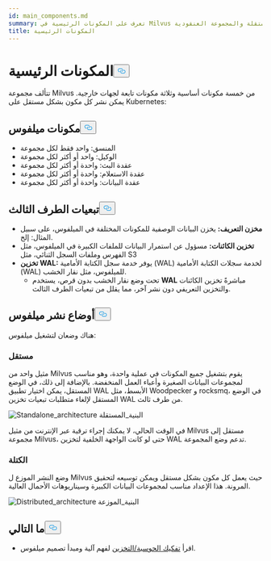 ```yaml
---
id: main_components.md
summary: تعرف على المكونات الرئيسية في Milvus المستقلة والمجموعة العنقودية.
title: المكونات الرئيسية
---
```

<h1 id="Main-Components" class="common-anchor-header">المكونات الرئيسية<button data-href="#Main-Components" class="anchor-icon" translate="no">
      <svg translate="no"
        aria-hidden="true"
        focusable="false"
        height="20"
        version="1.1"
        viewBox="0 0 16 16"
        width="16"
      >
        <path
          fill="#0092E4"
          fill-rule="evenodd"
          d="M4 9h1v1H4c-1.5 0-3-1.69-3-3.5S2.55 3 4 3h4c1.45 0 3 1.69 3 3.5 0 1.41-.91 2.72-2 3.25V8.59c.58-.45 1-1.27 1-2.09C10 5.22 8.98 4 8 4H4c-.98 0-2 1.22-2 2.5S3 9 4 9zm9-3h-1v1h1c1 0 2 1.22 2 2.5S13.98 12 13 12H9c-.98 0-2-1.22-2-2.5 0-.83.42-1.64 1-2.09V6.25c-1.09.53-2 1.84-2 3.25C6 11.31 7.55 13 9 13h4c1.45 0 3-1.69 3-3.5S14.5 6 13 6z"
        ></path>
      </svg>
    </button></h1><p>تتألف مجموعة Milvus من خمسة مكونات أساسية وثلاثة مكونات تابعة لجهات خارجية. يمكن نشر كل مكون بشكل مستقل على Kubernetes:</p>
<h2 id="Milvus-components" class="common-anchor-header">مكونات ميلفوس<button data-href="#Milvus-components" class="anchor-icon" translate="no">
      <svg translate="no"
        aria-hidden="true"
        focusable="false"
        height="20"
        version="1.1"
        viewBox="0 0 16 16"
        width="16"
      >
        <path
          fill="#0092E4"
          fill-rule="evenodd"
          d="M4 9h1v1H4c-1.5 0-3-1.69-3-3.5S2.55 3 4 3h4c1.45 0 3 1.69 3 3.5 0 1.41-.91 2.72-2 3.25V8.59c.58-.45 1-1.27 1-2.09C10 5.22 8.98 4 8 4H4c-.98 0-2 1.22-2 2.5S3 9 4 9zm9-3h-1v1h1c1 0 2 1.22 2 2.5S13.98 12 13 12H9c-.98 0-2-1.22-2-2.5 0-.83.42-1.64 1-2.09V6.25c-1.09.53-2 1.84-2 3.25C6 11.31 7.55 13 9 13h4c1.45 0 3-1.69 3-3.5S14.5 6 13 6z"
        ></path>
      </svg>
    </button></h2><ul>
<li>المنسق: واحد فقط لكل مجموعة</li>
<li>الوكيل: واحد أو أكثر لكل مجموعة</li>
<li>عقدة البث: واحدة أو أكثر لكل مجموعة</li>
<li>عقدة الاستعلام: واحدة أو أكثر لكل مجموعة</li>
<li>عقدة البيانات: واحدة أو أكثر لكل مجموعة</li>
</ul>
<h2 id="Third-party-dependencies" class="common-anchor-header">تبعيات الطرف الثالث<button data-href="#Third-party-dependencies" class="anchor-icon" translate="no">
      <svg translate="no"
        aria-hidden="true"
        focusable="false"
        height="20"
        version="1.1"
        viewBox="0 0 16 16"
        width="16"
      >
        <path
          fill="#0092E4"
          fill-rule="evenodd"
          d="M4 9h1v1H4c-1.5 0-3-1.69-3-3.5S2.55 3 4 3h4c1.45 0 3 1.69 3 3.5 0 1.41-.91 2.72-2 3.25V8.59c.58-.45 1-1.27 1-2.09C10 5.22 8.98 4 8 4H4c-.98 0-2 1.22-2 2.5S3 9 4 9zm9-3h-1v1h1c1 0 2 1.22 2 2.5S13.98 12 13 12H9c-.98 0-2-1.22-2-2.5 0-.83.42-1.64 1-2.09V6.25c-1.09.53-2 1.84-2 3.25C6 11.31 7.55 13 9 13h4c1.45 0 3-1.69 3-3.5S14.5 6 13 6z"
        ></path>
      </svg>
    </button></h2><ul>
<li><strong>مخزن التعريف:</strong> يخزن البيانات الوصفية للمكونات المختلفة في الميلفوس، على سبيل المثال: إلخ.</li>
<li><strong>تخزين الكائنات:</strong> مسؤول عن استمرار البيانات للملفات الكبيرة في الميلفوس، مثل الفهرس وملفات السجل الثنائي، مثل S3</li>
<li><strong>تخزين WAL:</strong> يوفر خدمة سجل الكتابة الأمامية (WAL) لخدمة سجلات الكتابة الأمامية (WAL) للميلفوس، مثل نقار الخشب.<ul>
<li>تحت وضع نقار الخشب بدون قرص، يستخدم <strong>WAL</strong> مباشرةً تخزين الكائنات والتخزين التعريفي دون نشر آخر، مما يقلل من تبعيات الطرف الثالث.</li>
</ul></li>
</ul>
<h2 id="Milvus-deployment-modes" class="common-anchor-header">أوضاع نشر ميلفوس<button data-href="#Milvus-deployment-modes" class="anchor-icon" translate="no">
      <svg translate="no"
        aria-hidden="true"
        focusable="false"
        height="20"
        version="1.1"
        viewBox="0 0 16 16"
        width="16"
      >
        <path
          fill="#0092E4"
          fill-rule="evenodd"
          d="M4 9h1v1H4c-1.5 0-3-1.69-3-3.5S2.55 3 4 3h4c1.45 0 3 1.69 3 3.5 0 1.41-.91 2.72-2 3.25V8.59c.58-.45 1-1.27 1-2.09C10 5.22 8.98 4 8 4H4c-.98 0-2 1.22-2 2.5S3 9 4 9zm9-3h-1v1h1c1 0 2 1.22 2 2.5S13.98 12 13 12H9c-.98 0-2-1.22-2-2.5 0-.83.42-1.64 1-2.09V6.25c-1.09.53-2 1.84-2 3.25C6 11.31 7.55 13 9 13h4c1.45 0 3-1.69 3-3.5S14.5 6 13 6z"
        ></path>
      </svg>
    </button></h2><p>هناك وضعان لتشغيل ميلفوس:</p>
<h3 id="Standalone" class="common-anchor-header">مستقل</h3><p>مثيل واحد من Milvus يقوم بتشغيل جميع المكونات في عملية واحدة، وهو مناسب لمجموعات البيانات الصغيرة وأعباء العمل المنخفضة. بالإضافة إلى ذلك، في الوضع المستقل، يمكن اختيار تطبيق WAL الأبسط، مثل Woodpecker و rocksmq، في الوضع المستقل لإلغاء متطلبات تبعيات تخزين WAL من طرف ثالث.</p>
<p>
  
   <span class="img-wrapper"> <img translate="no" src="/docs/v2.6.x/assets/standalone_architecture.png" alt="Standalone_architecture" class="doc-image" id="standalone_architecture" />
   </span> <span class="img-wrapper"> <span>البنية_المستقلة</span> </span></p>
<p>في الوقت الحالي، لا يمكنك إجراء ترقية عبر الإنترنت من مثيل Milvus مستقل إلى مجموعة Milvus، حتى لو كانت الواجهة الخلفية لتخزين WAL تدعم وضع المجموعة.</p>
<h3 id="Cluster" class="common-anchor-header">الكتلة</h3><p>وضع النشر الموزع ل Milvus حيث يعمل كل مكون بشكل مستقل ويمكن توسيعه لتحقيق المرونة. هذا الإعداد مناسب لمجموعات البيانات الكبيرة وسيناريوهات الأحمال العالية.</p>
<p>
  
   <span class="img-wrapper"> <img translate="no" src="/docs/v2.6.x/assets/distributed_architecture.png" alt="Distributed_architecture" class="doc-image" id="distributed_architecture" />
   </span> <span class="img-wrapper"> <span>البنية_الموزعة</span> </span></p>
<h2 id="Whats-next" class="common-anchor-header">ما التالي<button data-href="#Whats-next" class="anchor-icon" translate="no">
      <svg translate="no"
        aria-hidden="true"
        focusable="false"
        height="20"
        version="1.1"
        viewBox="0 0 16 16"
        width="16"
      >
        <path
          fill="#0092E4"
          fill-rule="evenodd"
          d="M4 9h1v1H4c-1.5 0-3-1.69-3-3.5S2.55 3 4 3h4c1.45 0 3 1.69 3 3.5 0 1.41-.91 2.72-2 3.25V8.59c.58-.45 1-1.27 1-2.09C10 5.22 8.98 4 8 4H4c-.98 0-2 1.22-2 2.5S3 9 4 9zm9-3h-1v1h1c1 0 2 1.22 2 2.5S13.98 12 13 12H9c-.98 0-2-1.22-2-2.5 0-.83.42-1.64 1-2.09V6.25c-1.09.53-2 1.84-2 3.25C6 11.31 7.55 13 9 13h4c1.45 0 3-1.69 3-3.5S14.5 6 13 6z"
        ></path>
      </svg>
    </button></h2><ul>
<li>اقرأ <a href="/docs/ar/v2.6.x/four_layers.md">تفكيك الحوسبة/التخزين</a> لفهم آلية ومبدأ تصميم ميلفوس.</li>
</ul>
